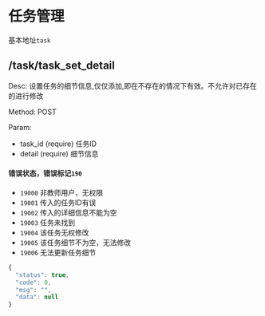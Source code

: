 # 任务管理
基本地址`task`

## /task/task_set_detail
Desc: 设置任务的细节信息,仅仅添加,即在不存在的情况下有效。不允许对已存在的进行修改

Method: POST

Param:
* task_id (require) 任务ID
* detail (require) 细节信息

#### 错误状态，错误标记`190`
* `19000` 非教师用户，无权限
* `19001` 传入的任务ID有误
* `19002` 传入的详细信息不能为空
* `19003` 任务未找到
* `19004` 该任务无权修改
* `19005` 该任务细节不为空，无法修改
* `19006` 无法更新任务细节

```js
{
  "status": true,
  "code": 0,
  "msg": "",
  "data": null
}
```